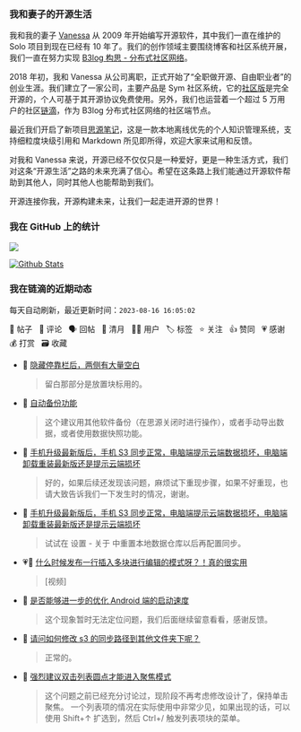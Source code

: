 ### 我和妻子的开源生活

我和我的妻子 [Vanessa](https://github.com/Vanessa219) 从 2009 年开始编写开源软件，其中我们一直在维护的 Solo 项目到现在已经有 10 年了。我们的创作领域主要围绕博客和社区系统开展，我们一直在努力实现 [B3log 构思 - 分布式社区网络](https://ld246.com/article/1546941897596)。

2018 年初，我和 Vanessa 从公司离职，正式开始了“全职做开源、自由职业者”的创业生涯。我们建立了一家公司，主要产品是 Sym 社区系统，它的[社区版](https://github.com/88250/symphony)是完全开源的，个人可基于其开源协议免费使用。另外，我们也运营着一个超过 5 万用户的社区[链滴](https://ld246.com)，作为 B3log 分布式社区网络的社区端节点。

最近我们开启了新项目[思源笔记](https://github.com/siyuan-note/siyuan)，这是一款本地离线优先的个人知识管理系统，支持细粒度块级引用和 Markdown 所见即所得，欢迎大家来试用和反馈。

对我和 Vanessa 来说，开源已经不仅仅只是一种爱好，更是一种生活方式，我们对这条“开源生活”之路的未来充满了信心。希望在这条路上我们能通过开源软件帮助到其他人，同时其他人也能帮助到我们。

开源连接你我，开源构建未来，让我们一起走进开源的世界！

### 我在 GitHub 上的统计

<a title="Hits" target="_blank" href="https://github.com/88250/88250"><img src="https://hits.b3log.org/88250/88250.svg"></a>

[![Github Stats](https://github-readme-stats.vercel.app/api?username=88250&theme=tokyonight&show_icons=true)](https://github.com/88250)

<!--events start -->

### 我在链滴的近期动态

每天自动刷新，最近更新时间：`2023-08-16 16:05:02`

📝 帖子 &nbsp; 💬 评论 &nbsp; 🗣 回帖 &nbsp; 🌙 清月 &nbsp; 👨‍💻 用户 &nbsp; 🏷️ 标签 &nbsp; ⭐️ 关注 &nbsp; 👍 赞同 &nbsp; 💗 感谢 &nbsp; 💰 打赏 &nbsp; 🗃 收藏

* 💬 [隐藏停靠栏后，两侧有大量空白](https://ld246.com/article/1692154478511/comment/1692173030685#comments)

  > 留白那部分是放置块标用的。
* 💬 [自动备份功能](https://ld246.com/article/1692172725517/comment/1692172981513#comments)

  > 这个建议用其他软件备份（在思源关闭时进行操作），或者手动导出数据，或者使用数据快照功能。
* 💬 [手机升级最新版后，手机 S3 同步正常，电脑端提示云端数据损坏，电脑端卸载重装最新版还是提示云端损坏](https://ld246.com/article/1692172170254/comment/1692172913228#comments)

  > 好的，如果后续还发现该问题，麻烦试下重现步骤，如果不好重现，也请大致告诉我们一下发生时的情况，谢谢。
* 💬 [手机升级最新版后，手机 S3 同步正常，电脑端提示云端数据损坏，电脑端卸载重装最新版还是提示云端损坏](https://ld246.com/article/1692172170254/comment/1692172293106#comments)

  > 试试在 设置 - 关于 中重置本地数据仓库以后再配置同步。
* 💗💬 [什么时候发布一行插入多块进行编辑的模式呀？！真的很实用](https://ld246.com/article/1692156740803/comment/1692166947060#comments)

  > [视频]
* 💬 [是否能够进一步的优化 Android 端的启动速度](https://ld246.com/article/1691765592457/comment/1692156027668#comments)

  > 这个现象暂时无法定位问题，我们后面继续留意看看，感谢反馈。
* 💬 [请问如何修改 s3 的同步路径到其他文件夹下呢？](https://ld246.com/article/1692144209376/comment/1692152686266#comments)

  > 正常的。
* 💬 [强烈建议双击列表圆点才能进入聚焦模式](https://ld246.com/article/1692147667232/comment/1692147904640#comments)

  > 这个问题之前已经充分讨论过，现阶段不再考虑修改设计了，保持单击聚焦。 一个列表项的情况在实际使用中非常少见，如果出现的话，可以使用 Shift+↑ 扩选到，然后 Ctrl+/ 触发列表项块的菜单。


<!--events end -->

